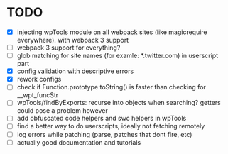 # TODO

- [x] injecting wpTools module on all webpack sites (like magicrequire everywhere). with webpack 3 support
- [ ] webpack 3 support for everything?
- [ ] glob matching for site names (for examle: \*.twitter.com) in userscript part
- [x] config validation with descriptive errors
- [x] rework configs
- [ ] check if Function.prototype.toString() is faster than checking for \_\_wpt_funcStr
- [ ] wpTools/findByExports: recurse into objects when searching? getters could pose a problem however
- [ ] add obfuscated code helpers and swc helpers in wpTools
- [ ] find a better way to do userscripts, ideally not fetching remotely
- [ ] log errors while patching (parse, patches that dont fire, etc)
- [ ] actually good documentation and tutorials